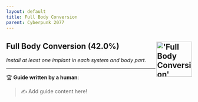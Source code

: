 ```yaml
---
layout: default
title: Full Body Conversion
parent: Cyberpunk 2077
---
```


## Full Body Conversion (42.0%) <img align="right" src="https://cdn.cloudflare.steamstatic.com/steamcommunity/public/images/apps/1091500/a3acd634e21dea672bb35c0d6a9707ff5079aed1.jpg" alt="'Full Body Conversion' achievement icon" width="96" height="96">

_Install at least one implant in each system and body part._

---

:trophy: **Guide written by a human**:

> :writing_hand: Add guide content here!


